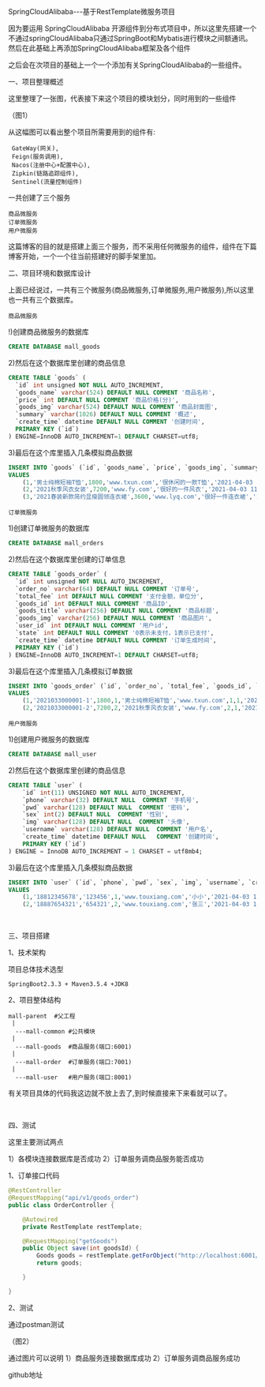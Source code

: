SpringCloudAlibaba---基于RestTemplate微服务项目

 因为要运用 SpringCloudAlibaba 开源组件到分布式项目中，所以这里先搭建一个不通过springCloudAlibaba只通过SpringBoot和Mybatis进行模块之间额通讯。然后在此基础上再添加SpringCloudAlibaba框架及各个组件

之后会在次项目的基础上一个一个添加有关SpringCloudAlibaba的一些组件。

一、项目整理概述

 这里整理了一张图，代表接下来这个项目的模块划分，同时用到的一些组件

（图1）

 从这幅图可以看出整个项目所需要用到的组件有:

```
 GateWay(网关),
 Feign(服务调用),
 Nacos(注册中心+配置中心),
 Zipkin(链路追踪组件),
 Sentinel(流量控制组件)
```

一共创建了三个服务

```
商品微服务
订单微服务
用户微服务
```

这篇博客的目的就是搭建上面三个服务，而不采用任何微服务的组件，组件在下篇博客开始，一个一个往当前搭建好的脚手架里加。
<br>

二、项目环境和数据库设计


上面已经说过，一共有三个微服务(商品微服务,订单微服务,用户微服务),所以这里也一共有三个数据库。


`商品微服务`

!)创建商品微服务的数据库

```sql
CREATE DATABASE mall_goods
```

2)然后在这个数据库里创建的商品信息

```sql
CREATE TABLE `goods` (
  `id` int unsigned NOT NULL AUTO_INCREMENT,
  `goods_name` varchar(524) DEFAULT NULL COMMENT '商品名称',
  `price` int DEFAULT NULL COMMENT '商品价格(分)',
  `goods_img` varchar(524) DEFAULT NULL COMMENT '商品封⾯图',
  `summary` varchar(1026) DEFAULT NULL COMMENT '概述',
  `create_time` datetime DEFAULT NULL COMMENT '创建时间',
  PRIMARY KEY (`id`)
) ENGINE=InnoDB AUTO_INCREMENT=1 DEFAULT CHARSET=utf8;
```
3)最后在这个库里插入几条模拟商品数据

```sql
INSERT INTO `goods` (`id`, `goods_name`, `price`, `goods_img`, `summary`, `create_time`)
VALUES
	(1,'男士纯棉短袖T恤',1800,'www.txun.com','很休闲的一款T恤','2021-04-03 11:48:46'),
	(2,'2021秋季风衣女装',7200,'www.fy.com','很好的一件风衣','2021-04-03 11:48:46'),
	(3,'2021春装新款简约显瘦圆领连衣裙',3600,'www.lyq.com','很好一件连衣裙','2021-04-03 11:48:46');
```
`订单微服务`

1)创建订单微服务的数据库

```sql
CREATE DATABASE mall_orders
```
2)然后在这个数据库里创建的订单信息

```sql
CREATE TABLE `goods_order` (
  `id` int unsigned NOT NULL AUTO_INCREMENT,
  `order_no` varchar(64) DEFAULT NULL COMMENT '订单号',
  `total_fee` int DEFAULT NULL COMMENT '⽀付⾦额，单位分',
  `goods_id` int DEFAULT NULL COMMENT '商品ID',
  `goods_title` varchar(256) DEFAULT NULL COMMENT '商品标题',
  `goods_img` varchar(256) DEFAULT NULL COMMENT '商品图⽚',
  `user_id` int DEFAULT NULL COMMENT '⽤户id',
  `state` int DEFAULT NULL COMMENT '0表示未⽀付，1表示已⽀付',
  `create_time` datetime DEFAULT NULL COMMENT '订单⽣成时间',
  PRIMARY KEY (`id`)
) ENGINE=InnoDB AUTO_INCREMENT=1 DEFAULT CHARSET=utf8;
```
3)最后在这个库里插入几条模拟订单数据

```sql
INSERT INTO `goods_order` (`id`, `order_no`, `total_fee`, `goods_id`, `goods_title`, `goods_img`, `user_id`, `state`, `create_time`)
VALUES
	(1,'2021033000001-1',1800,1,'男士纯棉短袖T恤','www.txun.com',1,1,'2021-04-03 11:48:46'),
	(2,'2021033000001-2',7200,2,'2021秋季风衣女装','www.fy.com',2,1,'2021-04-03 11:48:46');
```
`用户微服务`

1)创建用户微服务的数据库

```sql
CREATE DATABASE mall_user
```

2)然后在这个数据库里创建的商品信息

```sql
CREATE TABLE `user` (
	`id` int(11) UNSIGNED NOT NULL AUTO_INCREMENT,
	`phone` varchar(32) DEFAULT NULL  COMMENT '手机号',
	`pwd` varchar(128) DEFAULT NULL  COMMENT '密码',
	`sex` int(2) DEFAULT NULL  COMMENT '性别',
	`img` varchar(128) DEFAULT NULL  COMMENT '头像',
	`username` varchar(128) DEFAULT NULL  COMMENT '用户名',
    `create_time` datetime DEFAULT NULL   COMMENT '创建时间',
	PRIMARY KEY (`id`)
) ENGINE = InnoDB AUTO_INCREMENT = 1 CHARSET = utf8mb4;
```
3)最后在这个库里插入几条模拟商品数据

```sql
INSERT INTO `user` (`id`, `phone`, `pwd`, `sex`, `img`, `username`, `create_time`)
VALUES
	(1,'18812345678','123456',1,'www.touxiang.com','小小','2021-04-03 11:48:46'),
	(2,'18887654321','654321',2,'www.touxiang.com','张三','2021-04-03 11:48:46');
```

<br>

三、项目搭建

1、技术架构

项目总体技术选型

```
SpringBoot2.3.3 + Maven3.5.4 +JDK8 
```

2、项目整体结构

```
mall-parent  #父工程
 |
  ---mall-common #公共模块
 |
  ---mall-goods  #商品服务(端口:6001)
 |
  ---mall-order  #订单服务(端口:7001)
 |
  ---mall-user   #用户服务(端口:8001)
```

有关项目具体的代码我这边就不放上去了,到时候直接来下来看就可以了。

<br>

四、测试

这里主要测试两点

1）各模块连接数据库是否成功
2）订单服务调商品服务能否成功

1、订单接口代码

```java
@RestController
@RequestMapping("api/v1/goods_order")
public class OrderController {

    @Autowired
    private RestTemplate restTemplate;

    @RequestMapping("getGoods")
    public Object save(int goodsId) {
        Goods goods = restTemplate.getForObject("http://localhost:6001/api/v1/goods/findByGoodsId?goodsId=" + goodsId, Goods.class);
        return goods;

    }

}
```

2、测试

通过postman测试

（图2）

通过图片可以说明
1）商品服务连接数据库成功
2）订单服务调商品服务成功


github地址




























